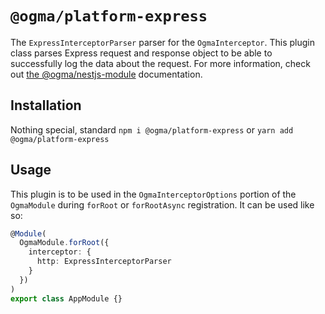 # `@ogma/platform-express`

The `ExpressInterceptorParser` parser for the `OgmaInterceptor`. This plugin class parses Express request and response object to be able to successfully log the data about the request. For more information, check out [the @ogma/nestjs-module](../nestjs-module/README.md) documentation.

## Installation

Nothing special, standard `npm i @ogma/platform-express` or `yarn add @ogma/platform-express`

## Usage

This plugin is to be used in the `OgmaInterceptorOptions` portion of the `OgmaModule` during `forRoot` or `forRootAsync` registration. It can be used like so:

```ts
@Module(
  OgmaModule.forRoot({
    interceptor: {
      http: ExpressInterceptorParser
    }
  })
)
export class AppModule {}
```
